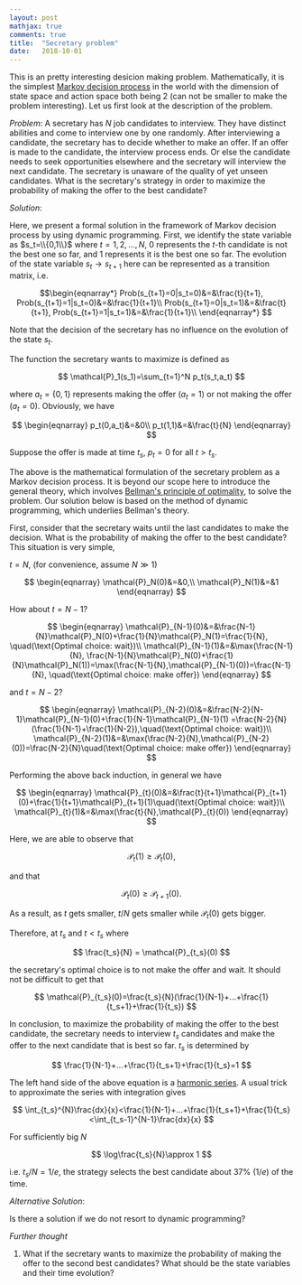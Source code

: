 ```yaml
---
layout: post
mathjax: true
comments: true
title:  "Secretary problem"
date:   2018-10-01
---
```


This is an pretty interesting desicion making problem. Mathematically, it is the simplest 
[Markov decision process](https://en.wikipedia.org/wiki/Markov_decision_process) in the world with the dimension of state space 
and action space both being 2 (can not be smaller to make the problem interesting). Let us first look at the description of the
problem.

*Problem*: A secretary has $N$ job candidates to interview. They have distinct abilities and come to interview one by one randomly.
After interviewing a candidate, the secretary has to decide whether to make an offer. If an offer is made to 
the candidate, the interview process ends. Or else the candidate needs to seek opportunities elsewhere
and the secretary will interview the next candidate. The secretary is unaware of the quality of yet unseen candidates. What is the secretary's strategy in order to maximize the probability
of making the offer to the best candidate?

*Solution*:

Here, we present a formal solution in the framework of Markov decision process by using dynamic programming.
First, we identify the state variable as $s_t=\\{0,1\\}$ where $t=1,2,...,N$, 0 represents the $t$-th candidate is not the best one
so far, and 1 represents it is the best one so far. The evolution of the state variable $s_{t}\rightarrow s_{t+1}$ here can be 
represented as a transition matrix, i.e.

$$\begin{eqnarray*}
Prob(s_{t+1}=0|s_t=0)&=&\frac{t}{t+1}, Prob(s_{t+1}=1|s_t=0)&=&\frac{1}{t+1}\\
Prob(s_{t+1}=0|s_t=1)&=&\frac{t}{t+1}, Prob(s_{t+1}=1|s_t=1)&=&\frac{1}{t+1}\\
\end{eqnarray*}
$$

Note that the decision of the secretary has no influence on the evolution of the state $s_t$. 

The function the secretary wants to maximize is defined as 

$$
\mathcal{P}_1(s_1)=\sum_{t=1}^N p_t(s_t,a_t)
$$

where $a_t=\{0,1\}$ represents making the offer ($a_t=1$) or not making the offer ($a_t=0$). Obviously, we have

$$
\begin{eqnarray}
p_t(0,a_t)&=&0\\
p_t(1,1)&=&\frac{t}{N}
\end{eqnarray}
$$

Suppose the offer is made at time $t_s$, $p_{t}=0$ for all $t>t_s$.

The above is the mathematical formulation of the secretary problem as a Markov decision process. It is beyond our scope here to introduce the general theory, which involves [Bellman's principle of optimality](https://en.wikipedia.org/wiki/Bellman_equation#Bellman's_Principle_of_Optimality), to solve the problem. Our solution 
below is based on the method of dynamic programming, which underlies Bellman's theory.

First, consider that the secretary waits until the last candidates to make the decision. What is the probability of making the
offer to the best candidate? This situation is very simple,

$t=N$, (for convenience, assume $N\gg1$)

$$
\begin{eqnarray}
\mathcal{P}_N(0)&=&0,\\
\mathcal{P}_N(1)&=&1
\end{eqnarray}
$$

How about $t=N-1$? 

$$
\begin{eqnarray}
\mathcal{P}_{N-1}(0)&=&\frac{N-1}{N}\mathcal{P}_N(0)+\frac{1}{N}\mathcal{P}_N(1)=\frac{1}{N}, \quad(\text{Optimal choice: wait})\\
\mathcal{P}_{N-1}(1)&=&\max(\frac{N-1}{N}, \frac{N-1}{N}\mathcal{P}_N(0)+\frac{1}{N}\mathcal{P}_N(1))=\max(\frac{N-1}{N},\mathcal{P}_{N-1}(0))=\frac{N-1}{N}, \quad(\text{Optimal choice: make offer})
\end{eqnarray}
$$

and $t=N-2$?

$$
\begin{eqnarray}
\mathcal{P}_{N-2}(0)&=&\frac{N-2}{N-1}\mathcal{P}_{N-1}(0)+\frac{1}{N-1}\mathcal{P}_{N-1}(1)
=\frac{N-2}{N}(\frac{1}{N-1}+\frac{1}{N-2}),\quad(\text{Optimal choice: wait})\\
\mathcal{P}_{N-2}(1)&=&\max(\frac{N-2}{N},\mathcal{P}_{N-2}(0))=\frac{N-2}{N}\quad(\text{Optimal choice: make offer})
\end{eqnarray}
$$

Performing the above back induction, in general we have

$$
\begin{eqnarray}
\mathcal{P}_{t}(0)&=&\frac{t}{t+1}\mathcal{P}_{t+1}(0)+\frac{1}{t+1}\mathcal{P}_{t+1}(1)\quad(\text{Optimal choice: wait})\\
\mathcal{P}_{t}(1)&=&\max(\frac{t}{N},\mathcal{P}_{t}(0)) 
\end{eqnarray}
$$

Here, we are able to observe that 

$$
\mathcal{P}_{t}(1)\ge\mathcal{P}_{t}(0), 
$$

and that 

$$
\mathcal{P}_{t}(0)\ge\mathcal{P}_{t+1}(0).
$$


As a result, as $t$ gets smaller, $t/N$ gets smaller while $\mathcal{P}_{t}(0)$ gets bigger. 

Therefore, at $t_s$ and $t<t_s$ where

$$
\frac{t_s}{N} = \mathcal{P}_{t_s}(0)
$$

the secretary's optimal choice is to not make the offer and wait. It should not be difficult to get that 

$$
\mathcal{P}_{t_s}(0)=\frac{t_s}{N}(\frac{1}{N-1}+...+\frac{1}{t_s+1}+\frac{1}{t_s})
$$

In conclusion, to maximize the probability of making the offer to the best candidate, the secretary needs to interview $t_s$ candidates
and make the offer to the next candidate that is best so far. $t_s$ is determined by

$$
\frac{1}{N-1}+...+\frac{1}{t_s+1}+\frac{1}{t_s}=1
$$

The left hand side of the above equation is a [harmonic series](https://en.wikipedia.org/wiki/Harmonic_series_(mathematics)). 
A usual trick to approximate the series with integration gives

$$
\int_{t_s}^{N}\frac{dx}{x}<\frac{1}{N-1}+...+\frac{1}{t_s+1}+\frac{1}{t_s}<\int_{t_s-1}^{N-1}\frac{dx}{x}
$$

For sufficiently big $N$

$$
\log\frac{t_s}{N}\approx 1
$$

i.e. $t_s/N=1/e$, the strategy selects the best candidate about 37% (1/$e$) of the time.


*Alternative Solution*:

Is there a solution if we do not resort to dynamic programming?

*Further thought*
1. What if the secretary wants to maximize the probability of making the offer to the second best candidates? What should be the 
state variables and their time evolution?

